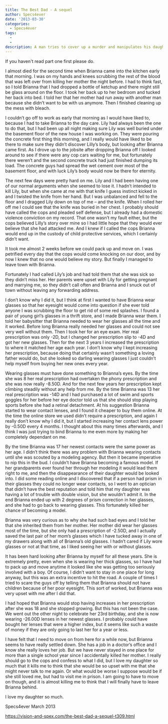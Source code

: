 ```yaml
---
title: The Best Dad - A sequel
author: Specs4ever
date: '2013-03-30'
categories:
  - Specs4ever
tags:
  - 
  - 
description: A man tries to cover up a murder and manipulates his daughter's eyesight to protect his secret.
---
```

If you haven't read part one first please do.

I almost died for the second time when Brianna came into the kitchen early that morning.  I was on my hands and knees scrubbing the rest of the blood that was left over from killing her mother the night before.  I had to think fast, so I told Brianna that I had dropped a bottle of ketchup and there might still be glass around on the floor.  I took her back up to her bedroom and tucked her back into bed. I told her that her mother had run away with another man because she didn’t want to be with us anymore.  Then I finished cleaning up the mess with bleach.

I couldn’t go off to work as early that morning as I would have liked to, because I had to take Brianna to the day care. Lily had always been the one to do that, but I had been up all night making sure Lily was well buried under the basement floor of the new house I was working on.  They were pouring the concrete first thing this morning, and I really would have liked to be there to make sure they didn’t discover Lilly’s body, but looking after Brianna came first.  As I drove up to the jobsite after dropping Brianna off I looked around to see if there were any cop cars waiting for me, but fortunately there weren’t and the second concrete truck had just finished dumping its load.  The concrete guys had spread the wet cement over most of the basement floor, and with luck Lily’s body would now be there for eternity.

The next few days were pretty hard on me.  Lily and I had been having one of our normal arguments when she seemed to lose it.  I hadn’t intended to kill Lily, but when she came at me with that knife I guess instinct kicked in and I twisted the knife from her hand. But I was unbalanced and fell to the floor and I dragged Lily down on top of me – and the knife.  When I rolled her off me I could see that the knife was buried in her chest.  I probably should have called the cops and pleaded self defense, but I already had a domestic violence conviction on my record.  That one wasn’t my fault either, but the cops believed Lilly’s story over mine so I had little hope that they would ever believe that she had attacked me.  And I knew if I called the cops Brianna would end up in the custody of child protective services, which I certainly didn’t want.

It took me almost 2 weeks before we could pack up and move on.  I was petrified every day that the cops would come knocking on our door, and by now I knew that no one would believe my story.  But finally I managed to leave town with Brianna.

Fortunately I had called Lily’s job and had told them that she was sick so they didn’t miss her.  Her parents were upset with Lily for getting pregnant and marrying me, so they didn’t call often and Brianna and I snuck out of town without leaving any forwarding address.

I don’t know why I did it, but I think at first I wanted to have Brianna wear glasses so that her eyesight would come into question if she ever told anyone I was scrubbing the floor to get rid of some red splashes.  I found a pair of young girl’s glasses in a thrift store, and I made Brianna wear them.  I told her babysitter that Brianna needed to wear her glasses all the time and it worked.  Before long Brianna really needed her glasses and could not see very well without them.  Then I took her for an eye exam. Her real prescription was only -2D, but I changed her prescription slip to -4D and got her new glasses. Then for the next 3 years I increased the prescription to where it matched her age each year.  I don’t know why I kept increasing her prescription, because doing that certainly wasn’t something a loving father would do, but she looked so darling wearing glasses I just couldn’t help myself from buying her new ones every year.

Wearing glasses must have done something to Brianna’s eyes.  By the time she was 8 her real prescription had overtaken the phony prescription and she was now really -8.50D. And for the next few years her prescription kept climbing steadily without any help from me.  By the time Brianna was 13 her real prescription was -14D and I had purchased a lot of swim and sports goggles for her before her eye doctor told us that she should stop playing sports before she had a retinal detachment.  At his suggestion Brianna started to wear contact lenses, and I found it cheaper to buy them online. At the time the online store we used didn’t require a prescription, and again I really don’t know why I did it, but I started increasing her contact lens power by -0.50D every 4 months.  I thought about this many times afterwards, and I think I was just trying to bind Brianna to me even more by making her completely dependant on me.

By the time Brianna was 17 her newest contacts were the same power as her age.  I didn’t think there was any problem with Brianna wearing contacts until she was scouted by a modeling agency.  But then it became imperative to nip this in the bud. I couldn’t have Brianna becoming a famous model. If her grandparents ever found her through her modeling it would lead them right to me, and then the disappearance of their daughter would be looked into.  I did some reading online and I discovered that if a person had prism in their glasses they could no longer wear contacts, so I went to an optician that didn’t have the best reputation and told him that my daughter was having a lot of trouble with double vision, but she wouldn’t admit it.  In the end Brianna ended up with 2 degrees of prism correction in her glasses, and she had to go back to wearing glasses. This fortunately killed her chance of becoming a model.

Brianna was very curious as to why she had such bad eyes and I told her that she inherited them from her mother.  Her mother did wear her glasses most of the time, but she only had a prescription of -2.50D, and I actually saved the last pair of her mom’s glasses which I have tucked away in one of my drawers along with all of Brianna’s old glasses. I hadn’t cared if Lily wore glasses or not at that time, as I liked seeing her with or without glasses. 

It has been hard looking after Brianna by myself for all these years. She is extremely pretty, even when she is wearing her thick glasses, so I have had to pack up and move anytime it looked like she was getting too seriously involved with a boy. Of course, I didn’t want to stay in one place for long anyway, but this was an extra incentive to hit the road. A couple of times I tried to scare the guys off by telling them that Brianna should not have children because of her poor eyesight. This sort of worked, but Brianna was very upset with me after I did that.

I had hoped that Brianna would stop having increases in her prescription after she was 18 and she stopped growing.  But this has not been the case.  We went out the other night to celebrate her 23rd birthday, and she is now wearing -26.00D lenses in her newest glasses.  I probably could have bought her lenses that were a higher index, but it seems like such a waste of money if they are only going to last her for a year or less.

I have felt that I need to move on from here for a while now, but Brianna seems to have really settled down.  She has a job in a doctor’s office and I know she really loves her job.  But we have never stayed in one place for more than a single school year since I accidentally killed her mother.  I really should go to the cops and confess to what I did, but I love my daughter so much that it kills me to think that she would be so upset with me that she might never talk to me again. Or what would be worse I suppose would be if she still loved me, but had to visit me in prison. I am going to have to move on though, and it is almost killing me to think that I will finally have to leave Brianna behind.

I love my daughter so much.

Specs4ever
March 2013

https://vision-and-spex.com/the-best-dad-a-sequel-t309.html